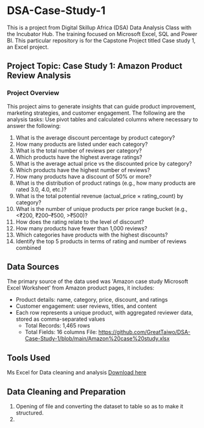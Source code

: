 # DSA-Case-Study-1

This is a project from Digital Skillup Africa (DSA) Data Analysis Class with the Incubator Hub. The training focused on Microsoft Excel, SQL and Power BI. This particular repository is for the Capstone Project titled Case study 1, an Excel project.  

## Project Topic: Case Study 1: Amazon Product Review Analysis

### Project Overview

This project aims to generate insights that can guide product improvement, marketing strategies, and customer engagement. The following are the analysis tasks:
Use pivot tables and calculated columns where necessary to answer the following:
1. What is the average discount percentage by product category?
2. How many products are listed under each category?
3. What is the total number of reviews per category?
4. Which products have the highest average ratings?
5. What is the average actual price vs the discounted price by category?
6. Which products have the highest number of reviews?
7. How many products have a discount of 50% or more?
8. What is the distribution of product ratings (e.g., how many products are rated 3.0, 4.0, etc.)?
9. What is the total potential revenue (actual_price × rating_count) by category?
10. What is the number of unique products per price range bucket (e.g., <₹200, ₹200–₹500, >₹500)?
11. How does the rating relate to the level of discount?
12. How many products have fewer than 1,000 reviews?
13. Which categories have products with the highest discounts?
14. Identify the top 5 products in terms of rating and number of reviews combined

## Data Sources

The primary source of the data used was 'Amazon case study Microsoft Excel Worksheet' from Amazon product pages, it includes:
- Product details: name, category, price, discount, and ratings
- Customer engagement: user reviews, titles, and content
- Each row represents a unique product, with aggregated reviewer data, stored as comma-separated values
  - Total Records: 1,465 rows
  - Total Fields: 16 columns
File: https://github.com/GreatTaiwo/DSA-Case-Study-1/blob/main/Amazon%20case%20study.xlsx
 
## Tools Used
Ms Excel for Data cleaning and analysis [Download here](https://www.microsoft.com/en-us/microsoft-365/excel)

## Data Cleaning and Preparation
1. Opening of file and converting the dataset to table so as to make it structured.
2. 

